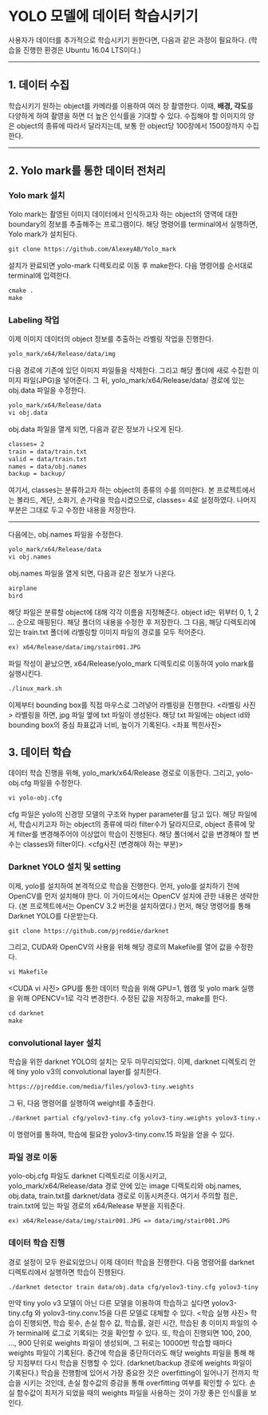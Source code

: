 # YOLO 모델에 데이터 학습시키기

사용자가 데이터를 추가적으로 학습시키기 원한다면, 다음과 같은 과정이 필요하다. (학습을 진행한 환경은 Ubuntu 16.04 LTS이다.)
***

## 1. 데이터 수집 

학습시키기 원하는 object를 카메라를 이용하여 여러 장 촬영한다. 이때, **배경, 각도**를 다양하게 하여 촬영을 하면 더 높은 인식률을 기대할 수 있다.
수집해야 할 이미지의 양은 object의 종류에 따라서 달라지는데, 보통 한 object당 100장에서 1500장까지 수집한다.
***

## 2. Yolo mark를 통한 데이터 전처리 

### Yolo mark 설치
Yolo mark는 촬영된 이미지 데이터에서 인식하고자 하는 object의 영역에 대한 boundary의 정보를 추출해주는 프로그램이다. 
해당 명령어를 terminal에서 실행하면, Yolo mark가 설치된다. 
```markdown
git clone https://github.com/AlexeyAB/Yolo_mark
```
설치가 완료되면 yolo-mark 디렉토리로 이동 후 make한다.
다음 명령어를 순서대로 terminal에 입력한다.
```markdown
cmake .
make
```
### Labeling 작업
이제 이미지 데이터의 object 정보를 추출하는 라벨링 작업을 진행한다.
```markdown
yolo_mark/x64/Release/data/img
```
다음 경로에 기존에 있던 이미지 파일들을 삭제한다. 그리고 해당 폴더에 새로 수집한 이미지 파일(JPG)을 넣어준다.
그 뒤, yolo_mark/x64/Release/data/ 경로에 있는 obj.data 파일을 수정한다.
```markdown
yolo_mark/x64/Release/data
vi obj.data
```
obj.data 파일을 열게 되면, 다음과 같은 정보가 나오게 된다.
```markdown
classes= 2
train = data/train.txt
valid = data/train.txt
names = data/obj.names
backup = backup/
```
여기서, classes는 분류하고자 하는 object의 종류의 수를 의미한다. 본 프로젝트에서는 볼라드, 계단, 소화기, 손가락을 학습시켰으므로, classes= 4로 설정하였다. 나머지 부분은 그대로 두고 수정한 내용을 저장한다.
***
다음에는, obj.names 파일을 수정한다.
```markdown
yolo_mark/x64/Release/data
vi obj.names
```
obj.names 파일을 열게 되면, 다음과 같은 정보가 나온다.
```markdown
airplane
bird
```
해당 파일은 분류할 object에 대해 각각 이름을 지정해준다. object id는 위부터 0, 1, 2 ... 순으로 매핑된다. 해당 폴더의 내용을 수정한 후 저장한다. 
그 다음, 해당 디렉토리에 있는 train.txt 폴더에 라벨링할 이미지 파일의 경로를 모두 적어준다.
```markdown
ex) x64/Release/data/img/stair001.JPG
```
파일 작성이 끝났으면, x64/Release/yolo_mark 디렉토리로 이동하여 yolo mark를 실행시킨다.
```markdown
./linux_mark.sh
```
이제부터 bounding box를 직접 마우스로 그려넣어 라벨링을 진행한다.
<라벨링 사진>
라벨링을 하면, jpg 파일 옆에 txt 파일이 생성된다. 해당 txt 파일에는 object id와 bounding box의 중심 좌표값과 너비, 높이가 기록된다.
<좌표 찍힌사진>

## 3. 데이터 학습

데이터 학습 진행을 위해, yolo_mark/x64/Release 경로로 이동한다.
그리고, yolo-obj.cfg 파일을 수정한다.
```markdown
vi yolo-obj.cfg
```
cfg 파일은 yolo의 신경망 모델의 구조와 hyper parameter를 담고 있다. 해당 파일에서, 학습시키고자 하는 object의 종류에 따라 filter수가 달라지므로, object 종류에 맞게 filter를 변경해주어야 이상없이 학습이 진행된다. 해당 폴더에서 값을 변경해야 할 변수는 classes와 filter이다.
<cfg사진 (변경해야 하는 부분)>
### Darknet YOLO 설치 및 setting
이제, yolo를 설치하여 본격적으로 학습을 진행한다. 먼저, yolo를 설치하기 전에 OpenCV를 먼저 설치해야 한다. 이 가이드에서는 OpenCV 설치에 관한 내용은 생략한다. (본 프로젝트에서는 OpenCV 3.2 버전을 설치하였다.)
먼저, 해당 명령어를 통해 Darknet YOLO를 다운받는다.
```markdown
git clone https://github.com/pjreddie/darknet
```
그리고, CUDA와 OpenCV의 사용을 위해 해당 경로의 Makefile를 열어 값을 수정한다.
```markdown
vi Makefile
```
<CUDA vi 사진>
GPU를 통한 데이터 학습을 위해 GPU=1, 웹캠 및 yolo mark 실행을 위해 OPENCV=1로 각각 변경한다.
수정된 값을 저장하고, make를 한다.
```markdown
cd darknet
make
```
### convolutional layer 설치
학습을 위한 darknet YOLO의 설치는 모두 마무리되었다. 이제, darknet 디렉토리 안에 tiny yolo v3의 convolutional layer를 설치한다.
```markdown
https://pjreddie.com/media/files/yolov3-tiny.weights
```
그 뒤, 다음 명령어를 실행하여 weight를 추출한다.
```markdown
./darknet partial cfg/yolov3-tiny.cfg yolov3-tiny.weights yolov3-tiny.conv.15 15
```
이 명령어를 통하여, 학습에 필요한 yolov3-tiny.conv.15 파일을 얻을 수 있다.

### 파일 경로 이동
yolo-obj.cfg 파일도 darknet 디렉토리로 이동시키고, yolo_mark/x64/Release/data 경로 안에 있는 image 디렉토리와 obj.names, obj.data, train.txt를 darknet/data 경로로 이동시켜준다. 여기서 주의할 점은, train.txt에 있는 파일 경로의 x64/Release 부분을 지워준다.
```markdown
ex) x64/Release/data/img/stair001.JPG => data/img/stair001.JPG
```

### 데이터 학습 진행
경로 설정이 모두 완료되었으니 이제 데이터 학습을 진행한다.
다음 명령어를 darknet 디렉토리에서 실행하면 학습이 진행된다.
```markdown
./darknet detector train data/obj.data cfg/yolov3-tiny.cfg yolov3-tiny.conv.15
```
만약 tiny yolo v3 모델이 아닌 다른 모델을 이용하여 학습하고 싶다면 yolov3-tiny.cfg 와 yolov3-tiny.conv.15을 다른 모델로 대체할 수 있다.
<학습 실행 사진>
학습이 진행되면, 학습 횟수, 손실 함수 값, 학습률, 걸린 시간, 학습된 총 이미지 파일의 수가 terminal에 로그로 기록되는 것을 확인할 수 있다.
또, 학습이 진행되면 100, 200, ..., 900 단위로 weights 파일이 생성되며, 그 뒤로는 10000번 학습할 때마다 weights 파일이 기록된다.
중간에 학습을 중단하더라도 해당 weights 파일을 통해 해당 지점부터 다시 학습을 진행할 수 있다. (darknet/backup 경로에 weights 파일이 기록된다.)
학습을 진행함에 있어서 가장 중요한 것은 overfitting이 일어나기 전까지 학습을 시키는 것인데, 손실 함수값의 증감을 통해 overfitting 여부를 확인할 수 있다. 손실 함수값이 최저가 되었을 때의 weights 파일을 사용하는 것이 가장 좋은 인식률을 보인다.
